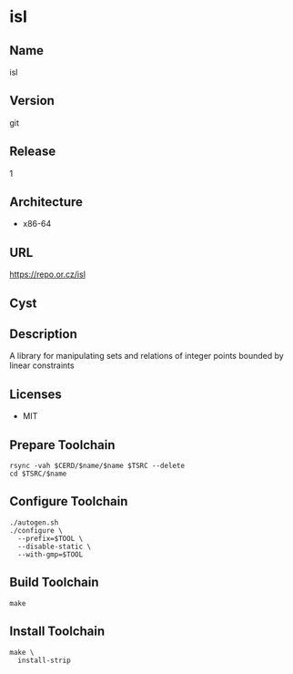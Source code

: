 # isl

## Name
isl

## Version
git

## Release
1

## Architecture
* x86-64

## URL
https://repo.or.cz/isl

## Cyst

## Description
A library for manipulating sets and relations of integer points bounded by
linear constraints

## Licenses
* MIT

## Prepare Toolchain
```shell
rsync -vah $CERD/$name/$name $TSRC --delete
cd $TSRC/$name
```

## Configure Toolchain
```shell
./autogen.sh
./configure \
  --prefix=$TOOL \
  --disable-static \
  --with-gmp=$TOOL
```

## Build Toolchain
```shell
make
```

## Install Toolchain
```shell
make \
  install-strip
```
